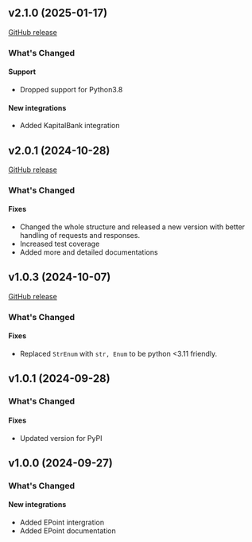 ## v2.1.0 (2025-01-17)

[GitHub release](https://github.com/mmzeynalli/integrify/releases/tag/v2.1.0)

### What's Changed

#### Support

* Dropped support for Python3.8

#### New integrations

* Added KapitalBank integration

## v2.0.1 (2024-10-28)

[GitHub release](https://github.com/mmzeynalli/integrify/releases/tag/v2.0.1)

### What's Changed

#### Fixes

* Changed the whole structure and released a new version with better handling of requests and responses.
* Increased test coverage
* Added more and detailed documentations

## v1.0.3 (2024-10-07)

[GitHub release](https://github.com/mmzeynalli/integrify/releases/tag/v1.0.3)

### What's Changed

#### Fixes

* Replaced `StrEnum` with `str, Enum` to be python <3.11 friendly.

## v1.0.1 (2024-09-28)

### What's Changed

#### Fixes

* Updated version for PyPI

## v1.0.0 (2024-09-27)

### What's Changed

#### New integrations

* Added EPoint intergration
* Added EPoint documentation

